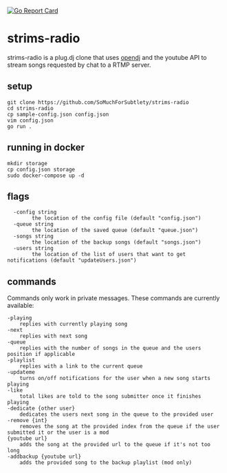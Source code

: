 [![Go Report Card](https://goreportcard.com/badge/github.com/SoMuchForSubtlety/strims-radio)](https://goreportcard.com/report/github.com/SoMuchForSubtlety/strims-radio)
# strims-radio

strims-radio is a plug.dj clone that uses [opendj](https://github.com/SoMuchForSubtlety/opendj) and the youtube API to stream songs requested by chat to a RTMP server.
## setup
    git clone https://github.com/SoMuchForSubtlety/strims-radio
    cd strims-radio
    cp sample-config.json config.json
    vim config.json
    go run .
    
## running in docker
    mkdir storage
    cp config.json storage
    sudo docker-compose up -d
    
## flags
```
  -config string
        the location of the config file (default "config.json")
  -queue string
        the location of the saved queue (default "queue.json")
  -songs string
        the location of the backup songs (default "songs.json")
  -users string
        the location of the list of users that want to get notifications (default "updateUsers.json")
```
## commands
Commands only work in private messages. These commands are currently available:
    
    -playing
        replies with currently playing song
    -next
        replies with next song
    -queue
        replies with the number of songs in the queue and the users position if applicable
    -playlist
        replies with a link to the current queue
    -updateme
        turns on/off notifications for the user when a new song starts playing
    -like
        total likes are told to the song submitter once it finishes playing
    -dedicate {other user}
        dedicates the users next song in the queue to the provided user
    -remove {int}
        removes the song at the provided index from the queue if the user submitted it or the user is a mod
    {youtube url}
        adds the song at the provided url to the queue if it's not too long
    -addbackup {youtube url}
        adds the provided song to the backup playlist (mod only)
